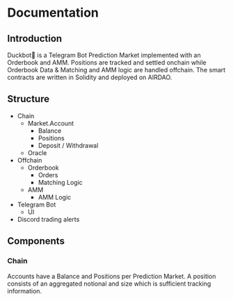 # Documentation
## Introduction
Duckbot🦆 is a Telegram Bot Prediction Market implemented with an Orderbook and AMM. Positions are tracked and settled onchain while Orderbook Data & Matching and AMM logic are handled offchain. The smart contracts are written in Solidity and deployed on AIRDAO.

## Structure

- Chain
  - Market.Account
    - Balance
    - Positions
    - Deposit / Withdrawal
  - Oracle
- Offchain
  - Orderbook
    - Orders
    - Matching Logic
  - AMM
    - AMM Logic
- Telegram Bot
  - UI
- Discord trading alerts

## Components
### Chain
Accounts have a Balance and Positions per Prediction Market. A position consists of an aggregated notional and size which is sufficient tracking information.